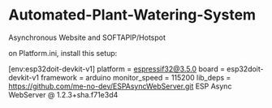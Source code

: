 # Automated-Plant-Watering-System
Asynchronous Website and SOFTAPIP/Hotspot

on Platform.ini, install this setup:

[env:esp32doit-devkit-v1]
platform = espressif32@3.5.0
board = esp32doit-devkit-v1
framework = arduino
monitor_speed = 115200
lib_deps = 
https://github.com/me-no-dev/ESPAsyncWebServer.git
ESP Async WebServer @ 1.2.3+sha.f71e3d4
